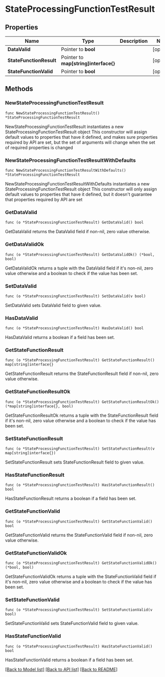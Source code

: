 # StateProcessingFunctionTestResult

## Properties

Name | Type | Description | Notes
------------ | ------------- | ------------- | -------------
**DataValid** | Pointer to **bool** |  | [optional] 
**StateFunctionResult** | Pointer to **map[string]interface{}** |  | [optional] 
**StateFunctionValid** | Pointer to **bool** |  | [optional] 

## Methods

### NewStateProcessingFunctionTestResult

`func NewStateProcessingFunctionTestResult() *StateProcessingFunctionTestResult`

NewStateProcessingFunctionTestResult instantiates a new StateProcessingFunctionTestResult object
This constructor will assign default values to properties that have it defined,
and makes sure properties required by API are set, but the set of arguments
will change when the set of required properties is changed

### NewStateProcessingFunctionTestResultWithDefaults

`func NewStateProcessingFunctionTestResultWithDefaults() *StateProcessingFunctionTestResult`

NewStateProcessingFunctionTestResultWithDefaults instantiates a new StateProcessingFunctionTestResult object
This constructor will only assign default values to properties that have it defined,
but it doesn't guarantee that properties required by API are set

### GetDataValid

`func (o *StateProcessingFunctionTestResult) GetDataValid() bool`

GetDataValid returns the DataValid field if non-nil, zero value otherwise.

### GetDataValidOk

`func (o *StateProcessingFunctionTestResult) GetDataValidOk() (*bool, bool)`

GetDataValidOk returns a tuple with the DataValid field if it's non-nil, zero value otherwise
and a boolean to check if the value has been set.

### SetDataValid

`func (o *StateProcessingFunctionTestResult) SetDataValid(v bool)`

SetDataValid sets DataValid field to given value.

### HasDataValid

`func (o *StateProcessingFunctionTestResult) HasDataValid() bool`

HasDataValid returns a boolean if a field has been set.

### GetStateFunctionResult

`func (o *StateProcessingFunctionTestResult) GetStateFunctionResult() map[string]interface{}`

GetStateFunctionResult returns the StateFunctionResult field if non-nil, zero value otherwise.

### GetStateFunctionResultOk

`func (o *StateProcessingFunctionTestResult) GetStateFunctionResultOk() (*map[string]interface{}, bool)`

GetStateFunctionResultOk returns a tuple with the StateFunctionResult field if it's non-nil, zero value otherwise
and a boolean to check if the value has been set.

### SetStateFunctionResult

`func (o *StateProcessingFunctionTestResult) SetStateFunctionResult(v map[string]interface{})`

SetStateFunctionResult sets StateFunctionResult field to given value.

### HasStateFunctionResult

`func (o *StateProcessingFunctionTestResult) HasStateFunctionResult() bool`

HasStateFunctionResult returns a boolean if a field has been set.

### GetStateFunctionValid

`func (o *StateProcessingFunctionTestResult) GetStateFunctionValid() bool`

GetStateFunctionValid returns the StateFunctionValid field if non-nil, zero value otherwise.

### GetStateFunctionValidOk

`func (o *StateProcessingFunctionTestResult) GetStateFunctionValidOk() (*bool, bool)`

GetStateFunctionValidOk returns a tuple with the StateFunctionValid field if it's non-nil, zero value otherwise
and a boolean to check if the value has been set.

### SetStateFunctionValid

`func (o *StateProcessingFunctionTestResult) SetStateFunctionValid(v bool)`

SetStateFunctionValid sets StateFunctionValid field to given value.

### HasStateFunctionValid

`func (o *StateProcessingFunctionTestResult) HasStateFunctionValid() bool`

HasStateFunctionValid returns a boolean if a field has been set.


[[Back to Model list]](../README.md#documentation-for-models) [[Back to API list]](../README.md#documentation-for-api-endpoints) [[Back to README]](../README.md)


